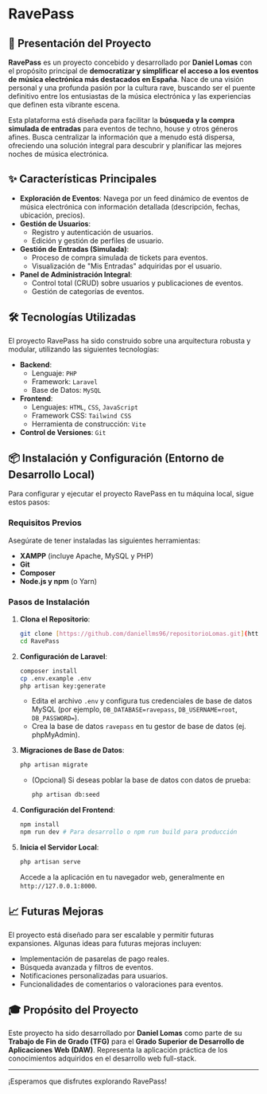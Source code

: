 # RavePass

## 🚀 Presentación del Proyecto

**RavePass** es un proyecto concebido y desarrollado por **Daniel Lomas** con el propósito principal de **democratizar y simplificar el acceso a los eventos de música electrónica más destacados en España**. Nace de una visión personal y una profunda pasión por la cultura rave, buscando ser el puente definitivo entre los entusiastas de la música electrónica y las experiencias que definen esta vibrante escena.

Esta plataforma está diseñada para facilitar la **búsqueda y la compra simulada de entradas** para eventos de techno, house y otros géneros afines. Busca centralizar la información que a menudo está dispersa, ofreciendo una solución integral para descubrir y planificar las mejores noches de música electrónica.

## ✨ Características Principales

* **Exploración de Eventos**: Navega por un feed dinámico de eventos de música electrónica con información detallada (descripción, fechas, ubicación, precios).
* **Gestión de Usuarios**:
    * Registro y autenticación de usuarios.
    * Edición y gestión de perfiles de usuario.
* **Gestión de Entradas (Simulada)**:
    * Proceso de compra simulada de tickets para eventos.
    * Visualización de "Mis Entradas" adquiridas por el usuario.
* **Panel de Administración Integral**:
    * Control total (CRUD) sobre usuarios y publicaciones de eventos.
    * Gestión de categorías de eventos.

## 🛠️ Tecnologías Utilizadas

El proyecto RavePass ha sido construido sobre una arquitectura robusta y modular, utilizando las siguientes tecnologías:

* **Backend**:
    * Lenguaje: `PHP`
    * Framework: `Laravel`
    * Base de Datos: `MySQL`
* **Frontend**:
    * Lenguajes: `HTML`, `CSS`, `JavaScript`
    * Framework CSS: `Tailwind CSS`
    * Herramienta de construcción: `Vite`
* **Control de Versiones**: `Git`

## 📦 Instalación y Configuración (Entorno de Desarrollo Local)

Para configurar y ejecutar el proyecto RavePass en tu máquina local, sigue estos pasos:

### Requisitos Previos

Asegúrate de tener instaladas las siguientes herramientas:

* **XAMPP** (incluye Apache, MySQL y PHP)
* **Git**
* **Composer**
* **Node.js y npm** (o Yarn)

### Pasos de Instalación

1.  **Clona el Repositorio**:
    ```bash
    git clone [https://github.com/daniellms96/repositorioLomas.git](https://github.com/daniellms96/repositorioLomas.git)
    cd RavePass
    ```

2.  **Configuración de Laravel**:
    ```bash
    composer install
    cp .env.example .env
    php artisan key:generate
    ```
    * Edita el archivo `.env` y configura tus credenciales de base de datos MySQL (por ejemplo, `DB_DATABASE=ravepass`, `DB_USERNAME=root`, `DB_PASSWORD=`).
    * Crea la base de datos `ravepass` en tu gestor de base de datos (ej. phpMyAdmin).

3.  **Migraciones de Base de Datos**:
    ```bash
    php artisan migrate
    ```
    * (Opcional) Si deseas poblar la base de datos con datos de prueba:
        ```bash
        php artisan db:seed
        ```

4.  **Configuración del Frontend**:
    ```bash
    npm install
    npm run dev # Para desarrollo o npm run build para producción
    ```

5.  **Inicia el Servidor Local**:
    ```bash
    php artisan serve
    ```
    Accede a la aplicación en tu navegador web, generalmente en `http://127.0.0.1:8000`.

## 📈 Futuras Mejoras

El proyecto está diseñado para ser escalable y permitir futuras expansiones. Algunas ideas para futuras mejoras incluyen:

* Implementación de pasarelas de pago reales.
* Búsqueda avanzada y filtros de eventos.
* Notificaciones personalizadas para usuarios.
* Funcionalidades de comentarios o valoraciones para eventos.

## 🎓 Propósito del Proyecto

Este proyecto ha sido desarrollado por **Daniel Lomas** como parte de su **Trabajo de Fin de Grado (TFG)** para el **Grado Superior de Desarrollo de Aplicaciones Web (DAW)**. Representa la aplicación práctica de los conocimientos adquiridos en el desarrollo web full-stack.

---

¡Esperamos que disfrutes explorando RavePass!
